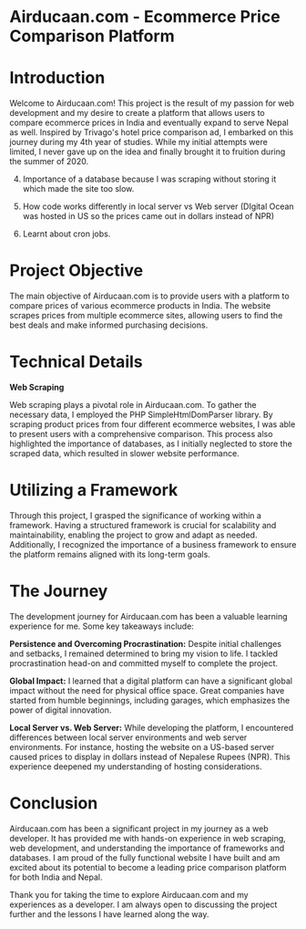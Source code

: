 # Airducaan.com - Ecommerce Price Comparison Platform

# **Introduction**

Welcome to Airducaan.com! This project is the result of my passion for web development and my desire to create a platform that allows users to compare ecommerce prices in India and eventually expand to serve Nepal as well. Inspired by Trivago's hotel price comparison ad, I embarked on this journey during my 4th year of studies. While my initial attempts were limited, I never gave up on the idea and finally brought it to fruition during the summer of 2020.

4. Importance of a database because I was scraping without storing it which made the site too slow. 

5. How code works differently in local server vs Web server (DIgital Ocean was hosted in US so the prices came out in dollars instead of NPR) 

6. Learnt about cron jobs.

# **Project Objective**

The main objective of Airducaan.com is to provide users with a platform to compare prices of various ecommerce products in India. The website scrapes prices from multiple ecommerce sites, allowing users to find the best deals and make informed purchasing decisions.

# **Technical Details**

**Web Scraping**

Web scraping plays a pivotal role in Airducaan.com. To gather the necessary data, I employed the PHP SimpleHtmlDomParser library. By scraping product prices from four different ecommerce websites, I was able to present users with a comprehensive comparison. This process also highlighted the importance of databases, as I initially neglected to store the scraped data, which resulted in slower website performance.

# **Utilizing a Framework**
Through this project, I grasped the significance of working within a framework. Having a structured framework is crucial for scalability and maintainability, enabling the project to grow and adapt as needed. Additionally, I recognized the importance of a business framework to ensure the platform remains aligned with its long-term goals.

# **The Journey**
The development journey for Airducaan.com has been a valuable learning experience for me. Some key takeaways include:

**Persistence and Overcoming Procrastination:** Despite initial challenges and setbacks, I remained determined to bring my vision to life. I tackled procrastination head-on and committed myself to complete the project.

**Global Impact:** I learned that a digital platform can have a significant global impact without the need for physical office space. Great companies have started from humble beginnings, including garages, which emphasizes the power of digital innovation.

**Local Server vs. Web Server:** While developing the platform, I encountered differences between local server environments and web server environments. For instance, hosting the website on a US-based server caused prices to display in dollars instead of Nepalese Rupees (NPR). This experience deepened my understanding of hosting considerations.

# **Conclusion**
Airducaan.com has been a significant project in my journey as a web developer. It has provided me with hands-on experience in web scraping, web development, and understanding the importance of frameworks and databases. I am proud of the fully functional website I have built and am excited about its potential to become a leading price comparison platform for both India and Nepal.

Thank you for taking the time to explore Airducaan.com and my experiences as a developer. I am always open to discussing the project further and the lessons I have learned along the way.
